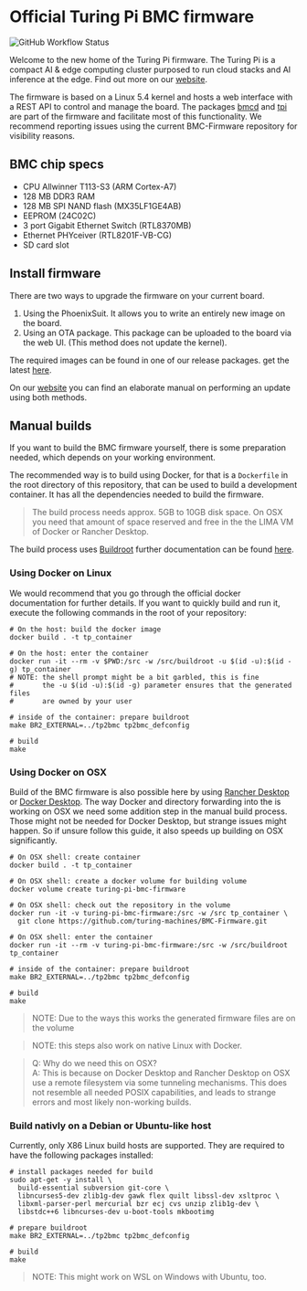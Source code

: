 # Official Turing Pi BMC firmware

![GitHub Workflow Status](https://img.shields.io/github/actions/workflow/status/turing-machines/BMC-firmware/build.yml?branch=master&style=for-the-badge)

Welcome to the new home of the Turing Pi firmware. The Turing Pi is a compact AI
& edge computing cluster purposed to run cloud stacks and AI inference at the
edge. Find out more on our [website](turingpi.com).

The firmware is based on a Linux 5.4 kernel and hosts a web interface
with a REST API to control and manage the board. The packages
[bmcd](https://www.github.com/turing-machines/bmcd) and
[tpi](https://github.com/turing-machines/tpi) are part of the firmware and
facilitate most of this functionality. We recommend reporting issues using the
current BMC-Firmware repository for visibility reasons.

## BMC chip specs

 * CPU Allwinner T113-S3 (ARM Cortex-A7)
 * 128 MB DDR3 RAM
 * 128 MB SPI NAND flash (MX35LF1GE4AB)
 * EEPROM (24C02C)
 * 3 port Gigabit Ethernet Switch (RTL8370MB)
 * Ethernet PHYceiver (RTL8201F-VB-CG)
 * SD card slot

## Install firmware

There are two ways to upgrade the firmware on your current board.
1. Using the PhoenixSuit. It allows you to write an entirely new image on the
board.
2. Using an OTA package. This package can be uploaded to the board via the web
UI. (This method does not update the kernel).

The required images can be found in one of our release packages. get the latest
[here](https://github.com/turing-machines/BMC-firmware/releases).

On our
[website](https://help.turingpi.com/hc/en-us/articles/8686945524893-Baseboard-Management-Controller-BMC-)
you can find an elaborate manual on performing an update using both methods.

## Manual builds

If you want to build the BMC firmware yourself, there is some preparation needed, which depends on your working environment.

The recommended way is to build using Docker, for that is a `Dockerfile` in the
root directory of this repository, that can be used to build
a development container. It has all the dependencies needed to build the
firmware.

> The build process needs approx. 5GB to 10GB disk space. On OSX you need that amount of space reserved and free in the the LIMA VM of Docker or Rancher Desktop.

The build process uses [Buildroot](https://buildroot.org/) further documentation can be found [here](https://buildroot.org/downloads/manual/manual.html).

### Using Docker on Linux

We would recommend that you go through the official docker documentation for
further details. If you want to quickly build and run it, execute the following
commands in the root of your repository:

```shell
# On the host: build the docker image
docker build . -t tp_container

# On the host: enter the container
docker run -it --rm -v $PWD:/src -w /src/buildroot -u $(id -u):$(id -g) tp_container
# NOTE: the shell prompt might be a bit garbled, this is fine
#       the -u $(id -u):$(id -g) parameter ensures that the generated files
#       are owned by your user

# inside of the container: prepare buildroot
make BR2_EXTERNAL=../tp2bmc tp2bmc_defconfig

# build
make
```

### Using Docker on OSX

Build of the BMC firmware is also possible here by using [Rancher Desktop](https://rancherdesktop.io) or [Docker Desktop](https://www.docker.com/products/docker-desktop/).
The way Docker and directory forwarding into the is working on OSX we need some addition step in the manual build process. Those might not be needed for Docker Desktop, but strange issues might happen. So if unsure follow this guide, it also speeds up building on OSX significantly.

```shell
# On OSX shell: create container
docker build . -t tp_container

# On OSX shell: create a docker volume for building volume
docker volume create turing-pi-bmc-firmware

# On OSX shell: check out the repository in the volume
docker run -it -v turing-pi-bmc-firmware:/src -w /src tp_container \
  git clone https://github.com/turing-machines/BMC-Firmware.git

# On OSX shell: enter the container
docker run -it --rm -v turing-pi-bmc-firmware:/src -w /src/buildroot tp_container

# inside of the container: prepare buildroot
make BR2_EXTERNAL=../tp2bmc tp2bmc_defconfig

# build
make
```
> NOTE: Due to the ways this works the generated firmware files are on the volume

> NOTE: this steps also work on native Linux with Docker.

> Q: Why do we need this on OSX?  
> A: This is because on Docker Desktop and Rancher Desktop on OSX use a remote filesystem via some tunneling mechanisms. This does not resemble all needed POSIX capabilities, and leads to strange errors and most likely non-working builds.

### Build nativly on a Debian or Ubuntu-like host

Currently, only X86 Linux build hosts are supported. They are
required to have the following packages installed:

```shell
# install packages needed for build
sudo apt-get -y install \
  build-essential subversion git-core \
  libncurses5-dev zlib1g-dev gawk flex quilt libssl-dev xsltproc \
  libxml-parser-perl mercurial bzr ecj cvs unzip zlib1g-dev \
  libstdc++6 libncurses-dev u-boot-tools mkbootimg

# prepare buildroot
make BR2_EXTERNAL=../tp2bmc tp2bmc_defconfig

# build
make
```

> NOTE: This might work on WSL on Windows with Ubuntu, too.